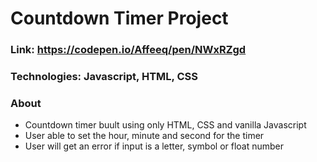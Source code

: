 # Countdown Timer Project

### Link: https://codepen.io/Affeeq/pen/NWxRZgd

### Technologies: Javascript, HTML, CSS

### About
* Countdown timer buult using only HTML, CSS and vanilla Javascript
* User able to set the hour, minute and second for the timer
* User will get an error if input is a letter, symbol or float number